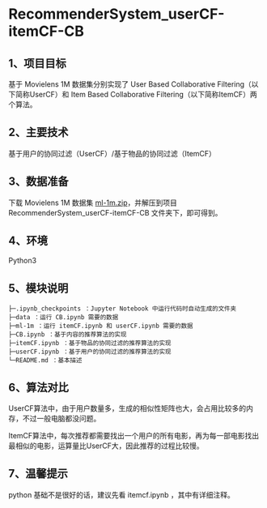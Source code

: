 # RecommenderSystem_userCF-itemCF-CB

## 1、项目目标
基于 Movielens 1M 数据集分别实现了 User Based Collaborative Filtering（以下简称UserCF）和 Item Based Collaborative Filtering（以下简称ItemCF）两个算法。

## 2、主要技术
基于用户的协同过滤（UserCF）/基于物品的协同过滤（ItemCF）

## 3、数据准备
下载 Movielens 1M 数据集 [ml-1m.zip](http://files.grouplens.org/datasets/movielens/ml-1m.zip)，并解压到项目 RecommenderSystem_userCF-itemCF-CB 文件夹下，即可得到。

## 4、环境
Python3

## 5、模块说明

    ├─.ipynb_checkpoints ：Jupyter Notebook 中运行代码时自动生成的文件夹
    ├─data ：运行 CB.ipynb 需要的数据
    ├─ml-1m ：运行 itemCF.ipynb 和 userCF.ipynb 需要的数据
    ├─CB.ipynb ：基于内容的推荐算法的实现
    ├─itemCF.ipynb ：基于物品的协同过滤的推荐算法的实现
    ├─userCF.ipynb ：基于用户的协同过滤的推荐算法的实现
    └─README.md ：基本描述

## 6、算法对比
UserCF算法中，由于用户数量多，生成的相似性矩阵也大，会占用比较多的内存，不过一般电脑都没问题。

ItemCF算法中，每次推荐都需要找出一个用户的所有电影，再为每一部电影找出最相似的电影，运算量比UserCF大，因此推荐的过程比较慢。

## 7、温馨提示
python 基础不是很好的话，建议先看 itemcf.ipynb ，其中有详细注释。
